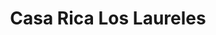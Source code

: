 ---
title: "Casa Rica Los Laureles"
url: /mariscal-jose-felix-estigarribia/casa-rica-los-laureles/
shop: supermercado
---